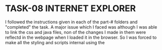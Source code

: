 # TASK-08 INTERNET EXPLORER
I followed the instructions given in each of the part-# folders and "completed" the task. A major issue which I faced was although I was able to link the css and java files, non of the changes I made in them were reflectd in the webpage when I loaded it in the browser. So I was forced to make all the styling and scripts internal using the <style> and <script> tags repectively. In the end I was ble to re-create a similar webpage as the one given in the demo link .
